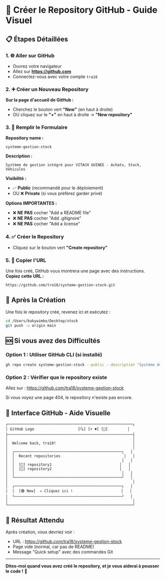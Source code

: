# 🐙 Créer le Repository GitHub - Guide Visuel

## 📋 Étapes Détaillées

### 1. 🌐 Aller sur GitHub
- Ouvrez votre navigateur
- Allez sur **https://github.com**
- Connectez-vous avec votre compte `tra18`

### 2. ➕ Créer un Nouveau Repository

**Sur la page d'accueil de GitHub :**
- Cherchez le bouton vert **"New"** (en haut à droite)
- OU cliquez sur le **"+"** en haut à droite → **"New repository"**

### 3. 📝 Remplir le Formulaire

**Repository name :**
```
systeme-gestion-stock
```

**Description :**
```
Système de gestion intégré pour VITACH GUINÉE - Achats, Stock, Véhicules
```

**Visibilité :**
- ✅ **Public** (recommandé pour le déploiement)
- OU ❌ **Private** (si vous préférez garder privé)

**Options IMPORTANTES :**
- ❌ **NE PAS** cocher "Add a README file"
- ❌ **NE PAS** cocher "Add .gitignore"
- ❌ **NE PAS** cocher "Add a license"

### 4. ✅ Créer le Repository
- Cliquez sur le bouton vert **"Create repository"**

### 5. 🔗 Copier l'URL
Une fois créé, GitHub vous montrera une page avec des instructions. **Copiez cette URL :**
```
https://github.com/tra18/systeme-gestion-stock.git
```

## 🚀 Après la Création

Une fois le repository créé, revenez ici et exécutez :

```bash
cd /Users/bakywimbo/Desktop/stock
git push -u origin main
```

## 🆘 Si vous avez des Difficultés

### Option 1 : Utiliser GitHub CLI (si installé)
```bash
gh repo create systeme-gestion-stock --public --description "Système de gestion intégré pour VITACH GUINÉE"
```

### Option 2 : Vérifier que le repository existe
Allez sur : https://github.com/tra18/systeme-gestion-stock

Si vous voyez une page 404, le repository n'existe pas encore.

## 📱 Interface GitHub - Aide Visuelle

```
┌─────────────────────────────────────────────────────────┐
│ GitHub Logo                    [🔍] [+ ▼] [👤]         │
├─────────────────────────────────────────────────────────┤
│                                                         │
│  Welcome back, tra18!                                   │
│                                                         │
│  ┌─────────────────────────────────────────────────┐   │
│  │  Recent repositories                             │   │
│  │                                                 │   │
│  │  [📁] repository1                               │   │
│  │  [📁] repository2                               │   │
│  │                                                 │   │
│  └─────────────────────────────────────────────────┘   │
│                                                         │
│  ┌─────────────────────────────────────────────────┐   │
│  │  [🟢 New]  ← Cliquez ici !                      │   │
│  └─────────────────────────────────────────────────┘   │
│                                                         │
└─────────────────────────────────────────────────────────┘
```

## 🎯 Résultat Attendu

Après création, vous devriez voir :
- URL : https://github.com/tra18/systeme-gestion-stock
- Page vide (normal, car pas de README)
- Message "Quick setup" avec des commandes Git

---

**Dites-moi quand vous avez créé le repository, et je vous aiderai à pousser le code !** 🚀

